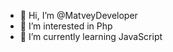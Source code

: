 - 👋 Hi, I’m @MatveyDeveloper
- 👀 I’m interested in Php
- 🌱 I’m currently learning JavaScript


<!---
MatveyDeveloper/MatveyDeveloper is a ✨ special ✨ repository because its `README.md` (this file) appears on your GitHub profile.
You can click the Preview link to take a look at your changes.
--->

